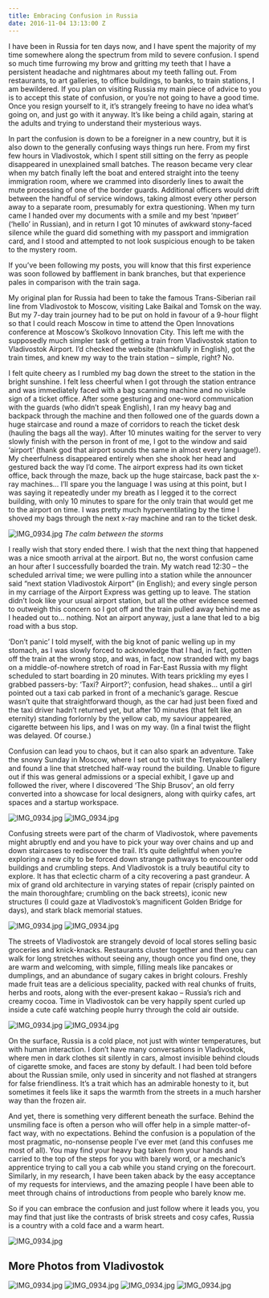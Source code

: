 ```yaml
---
title: Embracing Confusion in Russia
date: 2016-11-04 13:13:00 Z
---
```


I have been in Russia for ten days now, and I have spent the majority of my time somewhere along the spectrum from mild to severe confusion. I spend so much time furrowing my brow and gritting my teeth that I have a persistent headache and nightmares about my teeth falling out. From restaurants, to art galleries, to office buildings, to banks, to train stations, I am bewildered. If you plan on visiting Russia my main piece of advice to you is to accept this state of confusion, or you’re not going to have a good time. Once you resign yourself to it, it’s strangely freeing to have no idea what’s going on, and just go with it anyway. It’s like being a child again, staring at the adults and trying to understand their mysterious ways.

In part the confusion is down to be a foreigner in a new country, but it is also down to the generally confusing ways things run here. From my first few hours in Vladivostok, which I spent still sitting on the ferry as people disappeared in unexplained small batches. The reason became very clear when my batch finally left the boat and entered straight into the teeny immigration room, where we crammed into disorderly lines to await the mute processing of one of the border guards. Additional officers would drift between the handful of service windows, taking almost every other person away to a separate room, presumably for extra questioning. When my turn came I handed over my documents with a smile and my best ‘привет’ (‘hello’ in Russian), and in return I got 10 minutes of awkward stony-faced silence while the guard did something with my passport and immigration card, and I stood and attempted to not look suspicious enough to be taken to the mystery room.

If you’ve been following my posts, you will know that this first experience was soon followed by bafflement in bank branches, but that experience pales in comparison with the train saga.

My original plan for Russia had been to take the famous Trans-Siberian rail line from Vladivostok to Moscow, visiting Lake Baikal and Tomsk on the way. But my 7-day train journey had to be put on hold in favour of a 9-hour flight so that I could reach Moscow in time to attend the Open Innovations conference at Moscow’s Skolkovo Innovation City. This left me with the supposedly much simpler task of getting a train from Vladivostok station to Vladivostok Airport. I’d checked the website (thankfully in English), got the train times, and knew my way to the train station – simple, right? No.

I felt quite cheery as I rumbled my bag down the street to the station in the bright sunshine. I felt less cheerful when I got through the station entrance and was immediately faced with a bag scanning machine and no visible sign of a ticket office. After some gesturing and one-word communication with the guards (who didn’t speak English), I ran my heavy bag and backpack through the machine and then followed one of the guards down a huge staircase and round a maze of corridors to reach the ticket desk (hauling the bags all the way). After 10 minutes waiting for the server to very slowly finish with the person in front of me, I got to the window and said ‘airport’ (thank god that airport sounds the same in almost every language!). My cheerfulness disappeared entirely when she shook her head and gestured back the way I’d come. The airport express had its own ticket office, back through the maze, back up the huge staircase, back past the x-ray machines… I’ll spare you the language I was using at this point, but I was saying it repeatedly under my breath as I legged it to the correct building, with only 10 minutes to spare for the only train that would get me to the airport on time. I was pretty much hyperventilating by the time I shoved my bags through the next x-ray machine and ran to the ticket desk.

![IMG_0934.jpg](/uploads/IMG_1995.jpg)
*The calm between the storms*

I really wish that story ended there. I wish that the next thing that happened was a nice smooth arrival at the airport. But no, the worst confusion came an hour after I successfully boarded the train. My watch read 12:30 – the scheduled arrival time; we were pulling into a station while the announcer said “next station Vladivostok Airport” (in English); and every single person in my carriage of the Airport Express was getting up to leave. The station didn’t look like your usual airport station, but all the other evidence seemed to outweigh this concern so I got off and the train pulled away behind me as I headed out to… nothing. Not an airport anyway, just a lane that led to a big road with a bus stop.

‘Don’t panic’ I told myself, with the big knot of panic welling up in my stomach, as I was slowly forced to acknowledge that I had, in fact, gotten off the train at the wrong stop, and was, in fact, now stranded with my bags on a middle-of-nowhere stretch of road in Far-East Russia with my flight scheduled to start boarding in 20 minutes. With tears prickling my eyes I grabbed passers-by: ‘Taxi? Airport?’; confusion, head shakes… until a girl pointed out a taxi cab parked in front of a mechanic’s garage. Rescue wasn’t quite that straightforward though, as the car had just been fixed and the taxi driver hadn’t returned yet, but after 10 minutes (that felt like an eternity) standing forlornly by the yellow cab, my saviour appeared, cigarette between his lips, and I was on my way. (In a final twist the flight was delayed. Of course.)

Confusion can lead you to chaos, but it can also spark an adventure. Take the snowy Sunday in Moscow, where I set out to visit the Tretyakov Gallery and found a line that stretched half-way round the building. Unable to figure out if this was general admissions or a special exhibit, I gave up and followed the river, where I discovered ‘The Ship Brusov’, an old ferry converted into a showcase for local designers, along with quirky cafes, art spaces and a startup workspace.

![IMG_0934.jpg](/uploads/IMG_2103.jpg)
![IMG_0934.jpg](/uploads/IMG_2110.jpg)

Confusing streets were part of the charm of Vladivostok, where pavements might abruptly end and you have to pick your way over chains and up and down staircases to rediscover the trail. It’s quite delightful when you’re exploring a new city to be forced down strange pathways to encounter odd buildings and crumbling steps. And Vladivostok is a truly beautiful city to explore. It has that eclectic charm of a city recovering a past grandeur. A mix of grand old architecture in varying states of repair (crisply painted on the main thoroughfare; crumbling on the back streets), iconic new structures (I could gaze at Vladivostok’s magnificent Golden Bridge for days), and stark black memorial statues.

![IMG_0934.jpg](/uploads/IMG_0568.jpg)
![IMG_0934.jpg](/uploads/IMG_1953.jpg)

The streets of Vladivostok are strangely devoid of local stores selling basic groceries and knick-knacks. Restaurants cluster together and then you can walk for long stretches without seeing any, though once you find one, they are warm and welcoming, with simple, filling meals like pancakes or dumplings, and an abundance of sugary cakes in bright colours. Freshly made fruit teas are a delicious speciality, packed with real chunks of fruits, herbs and roots, along with the ever-present kakao – Russia’s rich and creamy cocoa. Time in Vladivostok can be very happily spent curled up inside a cute café watching people hurry through the cold air outside.

![IMG_0934.jpg](/uploads/IMG_0638.jpg)
![IMG_0934.jpg](/uploads/IMG_0637.jpg)

On the surface, Russia is a cold place, not just with winter temperatures, but with human interaction. I don’t have many conversations in Vladivostok, where men in dark clothes sit silently in cars, almost invisible behind clouds of cigarette smoke, and faces are stony by default. I had been told before about the Russian smile, only used in sincerity and not flashed at strangers for false friendliness. It’s a trait which has an admirable honesty to it, but sometimes it feels like it saps the warmth from the streets in a much harsher way than the frozen air.

And yet, there is something very different beneath the surface. Behind the unsmiling face is often a person who will offer help in a simple matter-of-fact way, with no expectations. Behind the confusion is a population of the most pragmatic, no-nonsense people I’ve ever met (and this confuses me most of all). You may find your heavy bag taken from your hands and carried to the top of the steps for you with barely word, or a mechanic’s apprentice trying to call you a cab while you stand crying on the forecourt. Similarly, in my research, I have been taken aback by the easy acceptance of my requests for interviews, and the amazing people I have been able to meet through chains of introductions from people who barely know me.

So if you can embrace the confusion and just follow where it leads you, you may find that just like the contrasts of brisk streets and cosy cafes, Russia is a country with a cold face and a warm heart.

![IMG_0934.jpg](/uploads/IMG_1968.jpg)

## More Photos from Vladivostok

![IMG_0934.jpg](/uploads/IMG_1964.jpg)
![IMG_0934.jpg](/uploads/IMG_0595.jpg)
![IMG_0934.jpg](/uploads/IMG_0604.jpg)
![IMG_0934.jpg](/uploads/IMG_0622.jpg)

